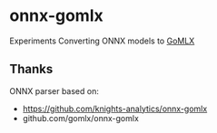 # onnx-gomlx
Experiments Converting ONNX models to [GoMLX](https://github.com/gomlx/gomlx)

## Thanks

ONNX parser based on:

* https://github.com/knights-analytics/onnx-gomlx
* github.com/gomlx/onnx-gomlx 
